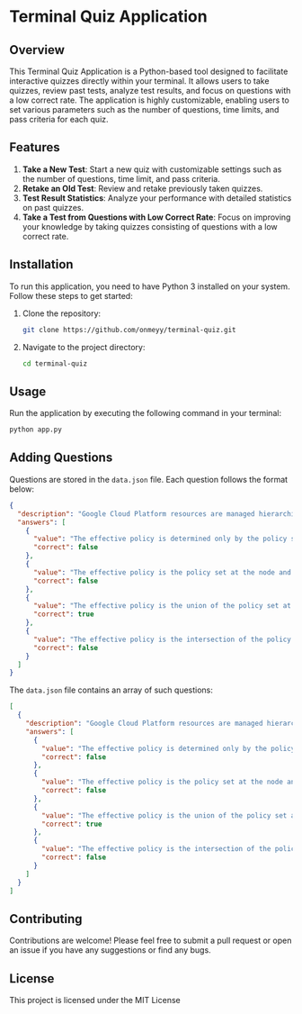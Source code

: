 # Terminal Quiz Application

## Overview

This Terminal Quiz Application is a Python-based tool designed to facilitate interactive quizzes directly within your terminal. It allows users to take quizzes, review past tests, analyze test results, and focus on questions with a low correct rate. The application is highly customizable, enabling users to set various parameters such as the number of questions, time limits, and pass criteria for each quiz.

## Features

1. **Take a New Test**: Start a new quiz with customizable settings such as the number of questions, time limit, and pass criteria.
2. **Retake an Old Test**: Review and retake previously taken quizzes.
3. **Test Result Statistics**: Analyze your performance with detailed statistics on past quizzes.
4. **Take a Test from Questions with Low Correct Rate**: Focus on improving your knowledge by taking quizzes consisting of questions with a low correct rate.

## Installation

To run this application, you need to have Python 3 installed on your system. Follow these steps to get started:

1. Clone the repository:

   ```bash
   git clone https://github.com/onmeyy/terminal-quiz.git
   ```

2. Navigate to the project directory:

   ```bash
   cd terminal-quiz
   ```

## Usage

Run the application by executing the following command in your terminal:

```bash
python app.py
```

## Adding Questions

Questions are stored in the `data.json` file. Each question follows the format below:

```json
{
  "description": "Google Cloud Platform resources are managed hierarchically using organization, folders, and projects. When Cloud Identity and Access Management (IAM) policies exist at these different levels, what is the effective policy at a particular node of the hierarchy?",
  "answers": [
    {
      "value": "The effective policy is determined only by the policy set at the node",
      "correct": false
    },
    {
      "value": "The effective policy is the policy set at the node and restricted by the policies of its ancestors",
      "correct": false
    },
    {
      "value": "The effective policy is the union of the policy set at the node and policies inherited from its ancestors",
      "correct": true
    },
    {
      "value": "The effective policy is the intersection of the policy set at the node and policies inherited from its ancestors",
      "correct": false
    }
  ]
}
```

The `data.json` file contains an array of such questions:

```json
[
  {
    "description": "Google Cloud Platform resources are managed hierarchically using organization, folders, and projects. When Cloud Identity and Access Management (IAM) policies exist at these different levels, what is the effective policy at a particular node of the hierarchy?",
    "answers": [
      {
        "value": "The effective policy is determined only by the policy set at the node",
        "correct": false
      },
      {
        "value": "The effective policy is the policy set at the node and restricted by the policies of its ancestors",
        "correct": false
      },
      {
        "value": "The effective policy is the union of the policy set at the node and policies inherited from its ancestors",
        "correct": true
      },
      {
        "value": "The effective policy is the intersection of the policy set at the node and policies inherited from its ancestors",
        "correct": false
      }
    ]
  }
]
```

## Contributing

Contributions are welcome! Please feel free to submit a pull request or open an issue if you have any suggestions or find any bugs.

## License

This project is licensed under the MIT License
